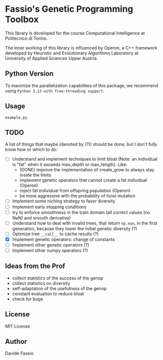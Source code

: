 # Fassio's Genetic Programming Toolbox

This library is developed for the course Computational Intelligence at Politecnico di Torino.

The inner working of this library is influenced by Operon, a C++ framework developed by Heuristic and Evolutionary Algorithms Laboratory at University of Applied Sciences Upper Austria.

## Python Version

To maximize the parallelization capabilities of this package, we recommend using `Python 3.13 with free-threading support`.

## Usage

```example.py```

## TODO

A list of things that maybe (denoted by (?)) should be done, but I don't fully know how or which to do:

- [ ] Understand and implement techniques to limit bloat (Note: an individual is "fat" when it exceeds max_depth or max_length). Like:
  - (DONE) improve the implementation of create_grow to always stay inside the limits
  - implement genetic operators that cannot create a fat individual (Operon)
  - reject fat individual from offspring population (Operon)
  - be more aggressive with the probability of hoist mutation
- [ ] Implement some niching strategy to favor diversity
- [ ] Implement early stopping conditions
- [ ] try to enforce smoothness in the train domain (all correct values (no NaN) and smooth derivative)
- [ ] Understand how to deal with invalid trees, that return ```np.nan```, in the first generation, because they lower the initial genetic diversity (?)
- [ ] Optimize tree ```__call__``` to cache results (?)
- [X] Implement genetic operators: change of constants
- [ ] Implement other genetic operators (?)
- [ ] Implement other numpy operators (?)

## Ideas from the Prof

- collect statistics of the success of the genop
- collect statistics on diversity
- self-adaptation of the usefulness of the genop
- constant evaluation to reduce bloat
- check for bugs

## License

MIT License

## Author

Davide Fassio
